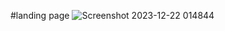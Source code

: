 #landing page
![Screenshot 2023-12-22 014844](https://github.com/BuddhadebKoner/advance-portpolio/assets/113292029/50fb35d6-e488-48ac-9193-02c163c29457)

